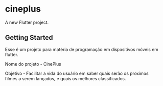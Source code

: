 # cineplus

A new Flutter project.

## Getting Started

Esse é um projeto para matéria de programação em dispositivos móveis em flutter.

Nome do projeto - CinePlus

Objetivo - Facilitar a vida do usuário em saber quais serão os proximos filmes a serem lançados, e quais os melhores classificados.

